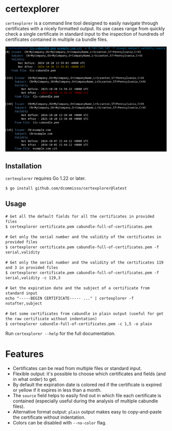 # certexplorer

`certexplorer` is a command line tool designed to easily navigate through certificates with a nicely formatted output. Its use cases range from quickly check a single certificate in standard input to the inspection of hundreds of certificates contained in multiple ca bundle files.

![certexplorer screenshot](./screenshot.png)

## Installation
`certexplorer` requires Go 1.22 or later.

``` shell
$ go install github.com/dcommisso/certexplorer@latest
```

## Usage

``` shell
# Get all the default fields for all the certificates in provided files
$ certexplorer certificate.pem cabundle-full-of-certificates.pem

# Get only the serial number and the validity of the certificates in provided files
$ certexplorer certificate.pem cabundle-full-of-certificates.pem -f serial,validity

# Get only the serial number and the validity of the certificates 119 and 3 in provided files
$ certexplorer certificate.pem cabundle-full-of-certificates.pem -f serial,validity -c 119,3

# Get the expiration date and the subject of a certificate from standard input
echo "-----BEGIN CERTIFICATE----- ..." | certexplorer -f notafter,subject

# Get some certificates from cabundle in plain output (useful for get the raw certificate without indentation)
$ certexplorer cabundle-full-of-certificates.pem -c 1,5 -o plain
```

Run `certexplorer --help` for the full documentation.

# Features
- Certificates can be read from multiple files or standard input.
- Flexible output: it's possible to choose which certificates and fields (and in what order) to get.
- By default the expiration date is colored red if the certificate is expired or yellow if it expires in less than a month.
- The `source` field helps to easily find out in which file each certificate is contained (especially useful during the analysis of multiple cabundle files).
- Alternative format output: `plain` output makes easy to copy-and-paste the certificate without indentation.
- Colors can be disabled with `--no-color` flag.
